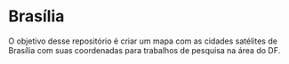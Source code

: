 # Brasília
O objetivo desse repositório é criar um mapa com as cidades satélites de Brasília com suas coordenadas para trabalhos de pesquisa na área do DF.
